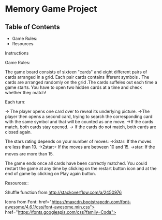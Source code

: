 # Memory Game Project

## Table of Contents

* Game Rules:
* Resources

Instructions


 Game Rules:

The game board consists of sixteen "cards" and eight different pairs of cards arranged in a grid. Each  pair cards contains ifferent symbols .
The cards are arranged randomly on the grid .The cards suffeles out each time a game starts.
You have to open two hidden cards at a time  and check whether  they match!

Each turn:

-> The player opens one card over to reveal its underlying picture.
->The player then opens a second card, trying to search the corresponding card with the same symbol  and that will be      counted as one move.
->If the cards match, both cards stay opened.
-> If the cards do not match, both cards are closed again.

The stars rating depends on your  number of moves:
->3star: If the moves  are less than 10.
->2star::star: If the moves  are between 10 and 15.
->star: If the moves  are   more than 15.

The game ends once all cards have been correctly matched.
You could restart the game at any time by clicking on the restart button icon and  at the end of game by clicking on Play again button.

Resources::

Shuffle function from http://stackoverflow.com/a/2450976

Icons from Font:
href="https://maxcdn.bootstrapcdn.com/font-awesome/4.6.1/css/font-awesome.min.css">
href="https://fonts.googleapis.com/css?family=Coda">